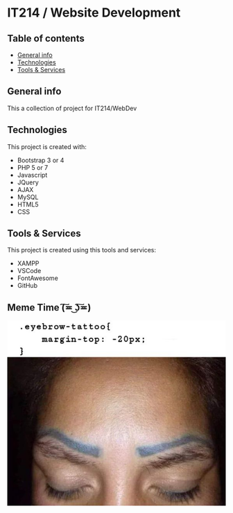 # IT214 / Website Development

## Table of contents
* [General info](#general-info)
* [Technologies](#technologies)
* [Tools & Services](#Tools-&-Services)

## General info
This a collection of project for IT214/WebDev
	
## Technologies
This project is created with:
* Bootstrap 3 or 4
* PHP 5 or 7
* Javascript
* JQuery
* AJAX
* MySQL
* HTML5
* CSS
	
## Tools & Services
This project is created using this tools and services:
* XAMPP
* VSCode
* FontAwesome
* GitHub

## Meme Time (͠≖ ͜ʖ͠≖)
![LOL](./images/webdev.jpg)
